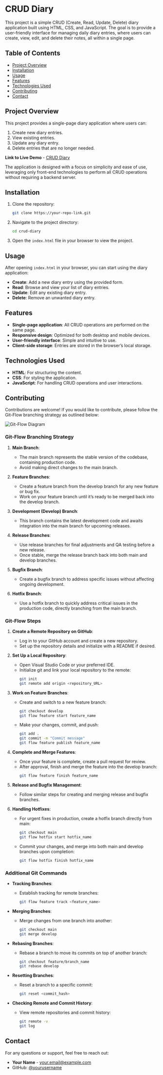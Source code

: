 # CRUD Diary

This project is a simple CRUD (Create, Read, Update, Delete) diary application built using HTML, CSS, and JavaScript. The goal is to provide a user-friendly interface for managing daily diary entries, where users can create, view, edit, and delete their notes, all within a single page.

## Table of Contents

- [Project Overview](#project-overview)
- [Installation](#installation)
- [Usage](#usage)
- [Features](#features)
- [Technologies Used](#technologies-used)
- [Contributing](#contributing)
- [Contact](#contact)

## Project Overview

This project provides a single-page diary application where users can:

1. Create new diary entries.
2. View existing entries.
3. Update any diary entry.
4. Delete entries that are no longer needed.

**Link to Live Demo** - [CRUD Diary](https://your-live-demo-link.com)

The application is designed with a focus on simplicity and ease of use, leveraging only front-end technologies to perform all CRUD operations without requiring a backend server.

## Installation

1. Clone the repository:
    ```bash
    git clone https://your-repo-link.git
    ```

2. Navigate to the project directory:
    ```bash
    cd crud-diary
    ```

3. Open the `index.html` file in your browser to view the project.

## Usage

After opening `index.html` in your browser, you can start using the diary application:

- **Create**: Add a new diary entry using the provided form.
- **Read**: Browse and view your list of diary entries.
- **Update**: Edit any existing diary entry.
- **Delete**: Remove an unwanted diary entry.

## Features

- **Single-page application**: All CRUD operations are performed on the same page.
- **Responsive design**: Optimized for both desktop and mobile devices.
- **User-friendly interface**: Simple and intuitive to use.
- **Client-side storage**: Entries are stored in the browser’s local storage.

## Technologies Used

- **HTML**: For structuring the content.
- **CSS**: For styling the application.
- **JavaScript**: For handling CRUD operations and user interactions.

## Contributing

Contributions are welcome! If you would like to contribute, please follow the Git-Flow branching strategy as outlined below:

![Git-Flow Diagram](https://github.com/Seyla123/Clone-Nike-Ind/assets/89925541/6be663ee-6f13-4466-92af-33aa549eb189)

### Git-Flow Branching Strategy

1. **Main Branch**:
   - The main branch represents the stable version of the codebase, containing production code.
   - Avoid making direct changes to the main branch.

2. **Feature Branches**:
   - Create a feature branch from the develop branch for any new feature or bug fix.
   - Work on your feature branch until it’s ready to be merged back into the develop branch.

3. **Development (Develop) Branch**:
   - This branch contains the latest development code and awaits integration into the main branch for upcoming releases.

4. **Release Branches**:
   - Use release branches for final adjustments and QA testing before a new release.
   - Once stable, merge the release branch back into both main and develop branches.

5. **Bugfix Branch**:
   - Create a bugfix branch to address specific issues without affecting ongoing development.

6. **Hotfix Branch**:
   - Use a hotfix branch to quickly address critical issues in the production code, directly branching from the main branch.

### Git-Flow Steps

1. **Create a Remote Repository on GitHub**:
   - Log in to your GitHub account and create a new repository.
   - Set up the repository details and initialize with a README if desired.

2. **Set Up a Local Repository**:
   - Open Visual Studio Code or your preferred IDE.
   - Initialize git and link your local repository to the remote:
     ```bash
     git init
     git remote add origin <repository_URL>
     ```

3. **Work on Feature Branches**:
   - Create and switch to a new feature branch:
     ```bash
     git checkout develop
     git flow feature start feature_name
     ```
   - Make your changes, commit, and push:
     ```bash
     git add .
     git commit -m "Commit message"
     git flow feature publish feature_name
     ```

4. **Complete and Merge Features**:
   - Once your feature is complete, create a pull request for review.
   - After approval, finish and merge the feature into the develop branch:
     ```bash
     git flow feature finish feature_name
     ```

5. **Release and Bugfix Management**:
   - Follow similar steps for creating and merging release and bugfix branches.

6. **Handling Hotfixes**:
   - For urgent fixes in production, create a hotfix branch directly from main:
     ```bash
     git checkout main
     git flow hotfix start hotfix_name
     ```

   - Commit your changes, and merge into both main and develop branches upon completion:
     ```bash
     git flow hotfix finish hotfix_name
     ```

### Additional Git Commands

- **Tracking Branches**:
  - Establish tracking for remote branches:
    ```bash
    git flow feature track <feature_name>
    ```

- **Merging Branches**:
  - Merge changes from one branch into another:
    ```bash
    git checkout main
    git merge develop
    ```

- **Rebasing Branches**:
  - Rebase a branch to move its commits on top of another branch:
    ```bash
    git checkout feature/branch_name
    git rebase develop
    ```

- **Resetting Branches**:
  - Reset a branch to a specific commit:
    ```bash
    git reset <commit_hash>
    ```

- **Checking Remote and Commit History**:
  - View remote repositories and commit history:
    ```bash
    git remote -v
    git log
    ```

## Contact

For any questions or support, feel free to reach out:

- **Your Name** - [your.email@example.com](mailto:your.email@example.com)
- GitHub: [@yourusername](https://github.com/yourusername)
